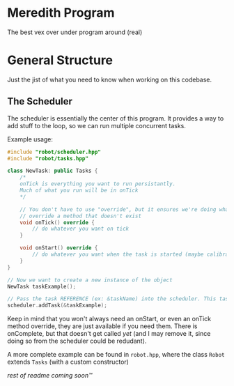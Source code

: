 # Meredith Program
The best vex over under program around (real)

# General Structure
Just the jist of what you need to know when working on this codebase.

## The Scheduler
The scheduler is essentially the center of this program. It provides a way to add stuff to the loop, so we can run multiple concurrent tasks.

Example usage:
```cpp
#include "robot/scheduler.hpp"
#include "robot/tasks.hpp"

class NewTask: public Tasks {
    /*
    onTick is everything you want to run persistantly.
    Much of what you run will be in onTick
    */

    // You don't have to use "override", but it ensures we're doing what we want to -- our compiler will tell us if we are trying to
    // override a method that doesn't exist
    void onTick() override {
        // do whatever you want on tick
    }

    void onStart() override {
        // do whatever you want when the task is started (maybe calibrate a sensor?)
    }
}

// Now we want to create a new instance of the object
NewTask taskExample();

// Pass the task REFERENCE (ex: &taskName) into the scheduler. This task will now run every ~10ms!
scheduler.addTask(&taskExample);
```

Keep in mind that you won't always need an onStart, or even an onTick method override, they are just available if you need them. There is onComplete, but that doesn't get called *yet* (and I may remove it, since doing so from the scheduler could be redudant).

A more complete example can be found in `robot.hpp`, where the class `Robot` extends `Tasks` (with a custom constructor)

*rest of readme coming soon:tm:*